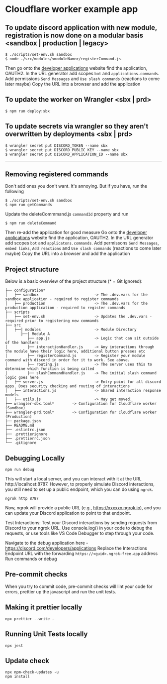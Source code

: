 # Cloudflare worker example app

## To update discord application with new module, registration is now done on a modular basis <sandbox | production | legacy>

```
$ ./scripts/set-env.sh sandbox
$ node ./src/modules/<moduleName>/registerCommand.js
```

Then go onto the [developer applications](https://discord.com/developers/application) website find the application, OAUTH2.
In the URL generator add scopes `bot` and `applications.commands`. Add permissions `Send Messages` and `Use slash commands` (reactions to come later maybe)
Copy the URL into a browser and add the application

## To update the worker on Wrangler <sbx | prd>

```
$ npm run deploy:sbx
```

## To update secrets via wrangler so they aren't overwritten by deployments <sbx | prd>

```
$ wrangler secret put DISCORD_TOKEN --name sbx
$ wrangler secret put DISCORD_PUBLIC_KEY --name sbx
$ wrangler secret put DISCORD_APPLICATION_ID --name sbx
```

---

## Removing registered commands

Don't add ones you don't want. It's annoying.
But if you have, run the following

```
$ ./scripts/set-env.sh sandbox
$ npm run getCommands
```

Update the deleteCommmand.js `commandId` property and run

```
$ npm run deleteCommand
```

Then re-add the application for good measure
Go onto the [developer applications](https://discord.com/developers/application) website find the application, OAUTH2.
In the URL generator add scopes `bot` and `applicatons.commands`. Add permissons `Send Messages`, `embed links`, `Add reactions` and `Use slash commands` (reactions to come later maybe)
Copy the URL into a browser and add the application

## Project structure

Below is a basic overview of the project structure (\* = Git Ignored):

```
├── configuration*
│   ├── sandbox                         -> The .dev.vars for the sandbox application - required to register commands
│   ├── production                      -> The .dev.vars for the production application - required to register commands
├── scripts
│   ├── set-env.sh                      -> Updates the .dev.vars - required prior to registering new commands
├── src
│   ├──| modules                        -> Module Directory
│      ├──| Module A
│         ├── app.js                    -> Logic that can sit outside of the handlers
│         ├── interactionHandler.js     -> Any interactions through the module have their logic here, additional button presses etc
│         ├── registerCommand.js        -> Register your module command with discord in order for it to work. See above.
│         ├── routing.js                -> The server uses this to determine which function is being called
│         ├── slashCommandHandler.js    -> The initial slash command logic goes here
│   ├── server.js                       -> Entry point for all discord apps. Does security checking and routing of interactions
│   ├── interactions.js                 -> Shared interaction response models
│   ├── utils.js                        -> May get moved.
├── wrangler-sbx.toml*        -> Configuration for Cloudflare worker (Sandbox)
├── wrangler-prd.toml*        -> Configuration for Cloudflare worker (Production)
├── package.json
├── README.md
├── .eslintrc.json
├── .prettierignore
├── .prettierrc.json
└── .gitignore
```

## Debugging Locally

```
npm run debug
```

This will start a local server, and you can interact with it at the URL http://localhost:8787. However, to properly simulate Discord interactions, you still need to set up a public endpoint, which you can do using `ngrok`.

```
ngrok http 8787
```

Now, ngrok will provide a public URL (e.g., https://xxxxxx.ngrok.io), and you can update your Discord application to point to that endpoint.

Test Interactions: Test your Discord interactions by sending requests from Discord to your ngrok URL. Use console.log() in your code to debug the requests, or use tools like VS Code Debugger to step through your code.

Navigate to the debug application here - <https://discord.com/developers/applications>
Replace the Interactions Endpoint URL with the forwarding `https://<guid>.ngrok-free.app` address
Run commands or debug

## Pre-commit checks

When you try to commit code, pre-commit checks will lint your code for errors, prettier up the javascript and run the unit tests.

## Making it prettier locally

```
npx prettier --write .
```

## Running Unit Tests locally

```
npx jest
```

## Update check

```
npx npm-check-updates -u
npm install
```
